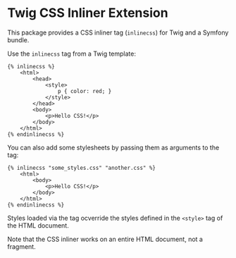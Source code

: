 Twig CSS Inliner Extension
==========================

This package provides a CSS inliner tag (`inlinecss`) for Twig and a Symfony
bundle.

Use the `inlinecss` tag from a Twig template:

```twig
{% inlinecss %}
    <html>
        <head>
            <style>
                p { color: red; }
            </style>
        </head>
        <body>
            <p>Hello CSS!</p>
        </body>
    </html>
{% endinlinecss %}
```

You can also add some stylesheets by passing them as arguments to the tag:

```twig
{% inlinecss "some_styles.css" "another.css" %}
    <html>
        <body>
            <p>Hello CSS!</p>
        </body>
    </html>
{% endinlinecss %}
```

Styles loaded via the tag ocverride the styles defined in the `<style>` tag of
the HTML document.

Note that the CSS inliner works on an entire HTML document, not a fragment.
